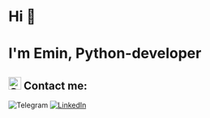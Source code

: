# Hi 👋 
# I'm Emin, Python-developer 

## <a href="mailto:bagirov3min@gmail.com" rel="nofollow"> <img width="25" src="https://user-images.githubusercontent.com/5141132/50740364-7ea80880-1217-11e9-8faf-2348e31beedd.png" alt="Gmail" style="max-width: 100%;"></a> Contact me:

<p dir="auto"
<a href="https://t.me/Emin_pro" rel="nofollow"><img src="https://camo.githubusercontent.com/ef7d2872e5a114cea8da567c3333a6b59a46cdb9da71338fbf43bc308dc82994/68747470733a2f2f696d672e736869656c64732e696f2f62616467652f2d54656c656772616d2d3039303930393f7374796c653d666f722d7468652d6261646765266c6f676f3d74656c656772616d266c6f676f436f6c6f723d323741304439" alt="Telegram" data-canonical-src="https://img.shields.io/badge/-Telegram-090909?style=for-the-badge&amp;logo=telegram&amp;logoColor=27A0D9" style="max-width: 100%;"></a>
<a href="https://www.linkedin.com/in/emin-bagirov-01b044284/" rel="nofollow"><img src="https://camo.githubusercontent.com/241cf5c2649fbd17f2f6aa10a01f87f945d52ff3657ee1105e751cdcf5dd1eb0/68747470733a2f2f696d672e736869656c64732e696f2f62616467652f2d4c696e6b6564496e2d3039303930393f7374796c653d666f722d7468652d6261646765266c6f676f3d6c696e6b6564696e266c6f676f436f6c6f723d303037424236" alt="LinkedIn" data-canonical-src="https://img.shields.io/badge/-LinkedIn-090909?style=for-the-badge&amp;logo=linkedin&amp;logoColor=007BB6" style="max-width: 100%;"></a></p>

